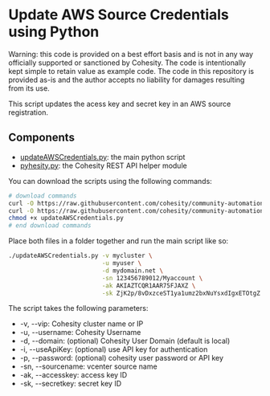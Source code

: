# Update AWS Source Credentials using Python

Warning: this code is provided on a best effort basis and is not in any way officially supported or sanctioned by Cohesity. The code is intentionally kept simple to retain value as example code. The code in this repository is provided as-is and the author accepts no liability for damages resulting from its use.

This script updates the acess key and secret key in an AWS source registration.

## Components

* [updateAWSCredentials.py](https://raw.githubusercontent.com/cohesity/community-automation-samples/main/python/updateAWSCredentials/updateAWSCredentials.py): the main python script
* [pyhesity.py](https://raw.githubusercontent.com/cohesity/community-automation-samples/main/python/pyhesity/pyhesity.py): the Cohesity REST API helper module

You can download the scripts using the following commands:

```bash
# download commands
curl -O https://raw.githubusercontent.com/cohesity/community-automation-samples/main/python/updateAWSCredentials/updateAWSCredentials.py
curl -O https://raw.githubusercontent.com/cohesity/community-automation-samples/main/python/pyhesity.py
chmod +x updateAWSCredentials.py
# end download commands
```

Place both files in a folder together and run the main script like so:

```bash
./updateAWSCredentials.py -v mycluster \
                          -u myuser \
                          -d mydomain.net \
                          -sn 123456789012/Myaccount \
                          -ak AKIAZTCQR1AAR75FJAXZ \
                          -sk ZjK2p/8vDxzceST1ya1umz2bxNuYsxdIgxETOtgZ
```

The script takes the following parameters:

* -v, --vip: Cohesity cluster name or IP
* -u, --username: Cohesity Username
* -d, --domain: (optional) Cohesity User Domain (default is local)
* -i, --useApiKey: (optional) use API key for authentication
* -p, --password: (optional) cohesity user password or API key
* -sn, --sourcename: vcenter source name
* -ak, --accesskey: access key ID
* -sk, --secretkey: secret key ID
